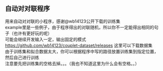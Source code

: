 自动对对联程序   
--------------
用来自动对对联的小程序，感谢@wb14123公开下载的训练集    
example里是一些例子，由于程序得出的对联随机，所以你不一定能得出相同的句子（也许有更好玩的呢）    
可能会继续开发输入一定，输出固定的模式    
https://github.com/wb14123/couplet-dataset/releases 这里可以下载数据集    
由于训练集和拟合数据太大，你可以根据程序中写的路径放置训练集到指定位置，然后自己进行训练    
注意要先把训练集的空格去掉。。。（我也不知道这里为什么会有空格。。）
